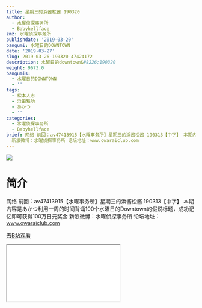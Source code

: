 ```yaml
---
title: 星期三的浜酱松酱 190320
author:
  - 水曜侦探事务所
  - Babyhellface
zmz: 水曜侦探事务所
publishdate: '2019-03-20'
bangumi: 水曜日的DOWNTOWN
date: '2019-03-27'
slug: 2019-03-26-190320-47424172
description: 水曜日的downtown&#8226;190320
weight: 9673.0
bangumis:
  - 水曜日的DOWNTOWN
  - ''
tags:
  - 松本人志
  - 浜田雅功
  - あかつ
  - ''
categories:
  - 水曜侦探事务所
  - Babyhellface
brief: 网络 前回：av47413915【水曜事务所】星期三的浜酱松酱 190313【中字】 本期内容是あかつ利用一周的时间背诵100个水曜日的Downtown的假说标题，成功记忆即可获得100万日元奖金
  新浪微博：水曜侦探事务所 论坛地址：www.owaraiclub.com
---
```

![](https://i.imgur.com/fCjY8qf.jpg)
# 简介  
网络
前回：av47413915【水曜事务所】星期三的浜酱松酱 190313【中字】
本期内容是あかつ利用一周的时间背诵100个水曜日的Downtown的假说标题，成功记忆即可获得100万日元奖金
新浪微博：水曜侦探事务所    论坛地址：www.owaraiclub.com  

[去B站观看](https://www.bilibili.com/video/av47424172/)
<div class ="resp-container"><iframe class="testiframe" src="//player.bilibili.com/player.html?aid=47424172"", scrolling="no", allowfullscreen="true" > </iframe></div> 
